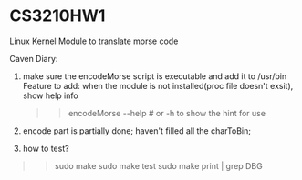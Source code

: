 CS3210HW1
=========

Linux Kernel Module to translate morse code


Caven Diary:
1. make sure the encodeMorse script is executable and add it to /usr/bin
Feature to add: 
	when the module is not installed(proc file doesn't exsit), show help info
	>>encodeMorse --help # or -h to show the hint for use

2. encode part is partially done; haven't filled all the charToBin;

3. how to test?
>> sudo make
>> sudo make test
>> sudo make print | grep DBG